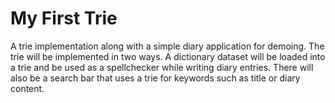 # My First Trie

A trie implementation along with a simple diary application for demoing.  The trie will be implemented in two ways.  A dictionary dataset will be loaded into a trie and be used as a spellchecker while writing diary entries.  There will also be a search bar that uses a trie for keywords such as title or diary content.
